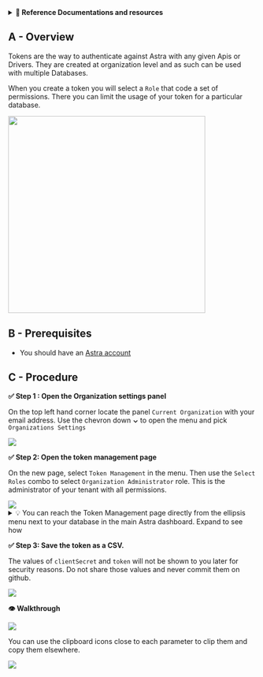 <details>
<summary><b> 📖 Reference Documentations and resources</b></summary>
<ol>
<li><a href="https://docs.datastax.com/en/astra/docs/manage-application-tokens.html"><b>📖  Astra Docs</b> - The Astra token creation procedure</a>
<li><a href="https://www.youtube.com/watch?v=TUTCLsBuUd4"><b>🎥 Youtube Video</b> - Walk through token creation</a>
<li><a href="https://youtu.be/k5b5TiafAAM?list=PL2g2h-wyI4SpWK1G3UaxXhzZc6aUFXbvL&t=81"><b>🎥 Youtube Video</b> - More about token and roles in Astra</a>
</ol>
</details>

## A - Overview

Tokens are the way to authenticate against Astra with any given Apis or Drivers. They are created at organization level and as such can be used with multiple Databases.

When you create a token you will select a `Role` that code a set of permissions. There you can limit the usage of your token for a particular database.

<img src="/img/astra/role-users.png?raw=true" height="400px"/>

## B - Prerequisites

- You should have an [Astra account](http://astra.datastax.com/)

## C - Procedure

**✅ Step 1 : Open the Organization settings panel**

On the top left hand corner locate the panel `Current Organization` with your email address. Use the chevron down **&#8964;** to open the menu and pick `Organizations Settings`

<img src="/img/astra/astra-create-token-1.png?raw=true" />

**✅ Step 2: Open the token management page**

On the new page, select `Token Management` in the menu. Then use the `Select Roles` combo to select `Organization Administrator` role. This is the administrator of your tenant with all permissions.

<img src="/img/astra/astra-create-token-2.png" />

<details>
<summary>
💡 You can reach the Token Management page directly from the ellipsis menu next to your database in the main Astra dashboard. Expand to see how
</summary>
<img src="/img/astra/astra-create-token-alt.gif" />
</details>

**✅ Step 3: Save the token as a CSV.**

The values of `clientSecret` and `token` will not be shown to you later for security reasons. Do not share those values and never commit them on github.

<img src="/img/astra/astra-create-token-3.png" />

**👁️ Walkthrough**

<img src="/img/astra/astra-create-token.gif" />

You can use the clipboard icons close to each parameter to clip them and copy them elsewhere.

<img src="/img/astra/astra-create-token-4.png" />
